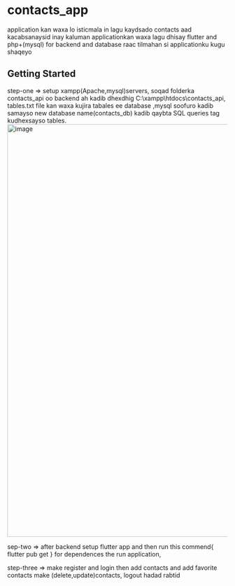 # contacts_app
 application kan waxa lo isticmala in lagu kaydsado contacts aad kacabsanaysid inay kaluman
 applicationkan waxa lagu dhisay flutter and php+(mysql) for backend and database
raac tilmahan si applicationku kugu shaqeyo 
## Getting Started
step-one => setup xampp(Apache,mysql)servers,
            soqad folderka contacts_api oo backend ah kadib dhexdhig C:\xampp\htdocs\contacts_api,
            tables.txt file kan waxa kujira tabales ee database ,mysql soofuro kadib samayso new database name(contacts_db) kadib qaybta SQL queries tag kudhexsayso tables.                <img width="943" alt="image" src="https://github.com/user-attachments/assets/f2ac8317-7f79-41a8-aa98-8c0e2fd0be1e" />

sep-two =>  after backend setup flutter app and then run this commend{ flutter pub get } for dependences the run application,

step-three => make register and login then add contacts and add favorite contacts make (delete,update)contacts,
logout hadad rabtid

            
